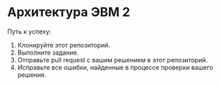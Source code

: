 # Архитектура ЭВМ 2

Путь к успеху:
1. Клонируйте этот репозиторий.
2. Выполните задание.
3. Отправьте pull request с вашим решением в этот репозиторий.
4. Исправьте все ошибки, найденные в процессе проверки вашего решения.
